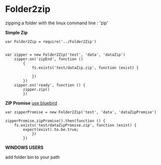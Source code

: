 # Folder2zip
zipping a folder with the linux command line : 'zip'

**Simple Zip**

    var Folder2Zip = require('../Folder2Zip')
    
    
    var zipper = new Folder2Zip('test', 'data', 'dataZip')
    	zipper.on('zipEnd', function () 
			{
    			fs.exists('test/dataZip.zip', function (exist) {
    	
    			})
    		})
    	zipper.on('ready', function () {
    		zipper.zip()
    		})
    



**ZIP Promise** 
	[use bluebird](github.com/petkaantonov/bluebird "bluebird")

    var zipperPromise = new Folder2Zip('test', 'data', 'dataZipPromise')
    
	zipperPromise.zipPromise().then(function () {
    	fs.exists('test/dataZipPromise.zip', function (exist) {
    		expect(exist).to.be.true;
    	    	})
    		})
    
**WINDOWS USERS**

add folder bin to your path
